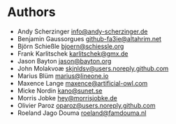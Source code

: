 <!--
  - SPDX-FileCopyrightText: 2024 Nextcloud GmbH and Nextcloud contributors
  - SPDX-License-Identifier: AGPL-3.0-or-later
-->
# Authors

- Andy Scherzinger <info@andy-scherzinger.de>
- Benjamin Gaussorgues <github-fa3ie@altahrim.net>
- Björn Schießle <bjoern@schiessle.org>
- Frank Karlitschek <karlitschek@gmx.de>
- Jason Bayton <jason@bayton.org>
- John Molakvoæ <skjnldsv@users.noreply.github.com>
- Marius Blüm <marius@lineone.io>
- Maxence Lange <maxence@artificial-owl.com>
- Micke Nordin <kano@sunet.se>
- Morris Jobke <hey@morrisjobke.de>
- Olivier Paroz <oparoz@users.noreply.github.com>
- Roeland Jago Douma <roeland@famdouma.nl>

